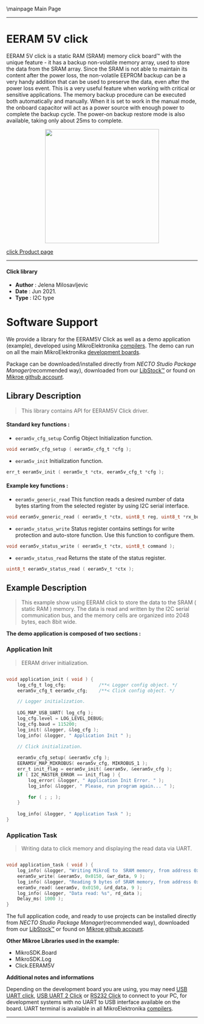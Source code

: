 \mainpage Main Page

---
# EERAM 5V click

EERAM 5V click is a static RAM (SRAM) memory click board™ with the unique feature - it has a backup non-volatile memory array, used to store the data from the SRAM array. Since the SRAM is not able to maintain its content after the power loss, the non-volatile EEPROM backup can be a very handy addition that can be used to preserve the data, even after the power loss event. This is a very useful feature when working with critical or sensitive applications. The memory backup procedure can be executed both automatically and manually. When it is set to work in the manual mode, the onboard capacitor will act as a power source with enough power to complete the backup cycle. The power-on backup restore mode is also available, taking only about 25ms to complete.

<p align="center">
  <img src="https://download.mikroe.com/images/click_for_ide/eeram5v_click.png" height=300px>
</p>

[click Product page](https://www.mikroe.com/eeram-5v-click)

---


#### Click library

- **Author**        : Jelena Milosavljevic
- **Date**          : Jun 2021.
- **Type**          : I2C type


# Software Support

We provide a library for the EERAM5V Click
as well as a demo application (example), developed using MikroElektronika
[compilers](https://www.mikroe.com/necto-studio).
The demo can run on all the main MikroElektronika [development boards](https://www.mikroe.com/development-boards).

Package can be downloaded/installed directly from *NECTO Studio Package Manager*(recommended way), downloaded from our [LibStock&trade;](https://libstock.mikroe.com) or found on [Mikroe github account](https://github.com/MikroElektronika/mikrosdk_click_v2/tree/master/clicks).

## Library Description

> This library contains API for EERAM5V Click driver.

#### Standard key functions :

- `eeram5v_cfg_setup` Config Object Initialization function.
```c
void eeram5v_cfg_setup ( eeram5v_cfg_t *cfg );
```

- `eeram5v_init` Initialization function.
```c
err_t eeram5v_init ( eeram5v_t *ctx, eeram5v_cfg_t *cfg );
```

#### Example key functions :

- `eeram5v_generic_read` This function reads a desired number of data bytes starting from the selected register by using I2C serial interface.
```c
void eeram5v_generic_read ( eeram5v_t *ctx, uint8_t reg, uint8_t *rx_buf, uint8_t rx_len );
```

- `eeram5v_status_write` Status register contains settings for write protection and auto-store function. Use this function to configure them.
```c
void eeram5v_status_write ( eeram5v_t *ctx, uint8_t command );
```

- `eeram5v_status_read` Returns the state of the status register.
```c
uint8_t eeram5v_status_read ( eeram5v_t *ctx );
```

## Example Description

> This example show using EERAM click to store the data to the SRAM ( static RAM ) memory.
The data is read and written by the I2C serial communication bus, and the memory cells 
are organized into 2048 bytes, each 8bit wide.

**The demo application is composed of two sections :**

### Application Init

> EERAM driver initialization.

```c

void application_init ( void ) {
    log_cfg_t log_cfg;            /**< Logger config object. */
    eeram5v_cfg_t eeram5v_cfg;    /**< Click config object. */

    // Logger initialization.
    
    LOG_MAP_USB_UART( log_cfg );
    log_cfg.level = LOG_LEVEL_DEBUG;
    log_cfg.baud = 115200;
    log_init( &logger, &log_cfg );
    log_info( &logger, " Application Init " );

    // Click initialization.
    
    eeram5v_cfg_setup( &eeram5v_cfg );
    EERAM5V_MAP_MIKROBUS( eeram5v_cfg, MIKROBUS_1 );
    err_t init_flag = eeram5v_init( &eeram5v, &eeram5v_cfg );
    if ( I2C_MASTER_ERROR == init_flag ) {
        log_error( &logger, " Application Init Error. " );
        log_info( &logger, " Please, run program again... " );

        for ( ; ; );
    }
    
    log_info( &logger, " Application Task " );
}

```

### Application Task

> Writing data to click memory and displaying the read data via UART. 

```c

void application_task ( void ) {
    log_info( &logger, "Writing MikroE to  SRAM memory, from address 0x0150:" );
    eeram5v_write( &eeram5v, 0x0150, &wr_data, 9 );
    log_info( &logger, "Reading 9 bytes of SRAM memory, from address 0x0150:" );
    eeram5v_read( &eeram5v, 0x0150, &rd_data, 9 );
    log_info( &logger, "Data read: %s", rd_data );
    Delay_ms( 1000 );
}

```

The full application code, and ready to use projects can be installed directly from *NECTO Studio Package Manager*(recommended way), downloaded from our [LibStock&trade;](https://libstock.mikroe.com) or found on [Mikroe github account](https://github.com/MikroElektronika/mikrosdk_click_v2/tree/master/clicks).

**Other Mikroe Libraries used in the example:**

- MikroSDK.Board
- MikroSDK.Log
- Click.EERAM5V

**Additional notes and informations**

Depending on the development board you are using, you may need
[USB UART click](https://www.mikroe.com/usb-uart-click),
[USB UART 2 Click](https://www.mikroe.com/usb-uart-2-click) or
[RS232 Click](https://www.mikroe.com/rs232-click) to connect to your PC, for
development systems with no UART to USB interface available on the board. UART
terminal is available in all MikroElektronika
[compilers](https://shop.mikroe.com/compilers).

---

